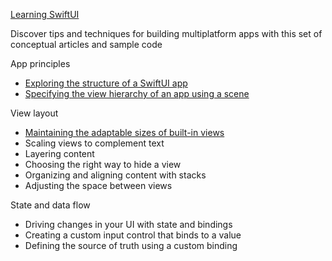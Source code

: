 [Learning SwiftUI](https://developer.apple.com/tutorials/swiftui-concepts)

Discover tips and techniques for building multiplatform apps with this set of conceptual articles and sample code

App principles
* [Exploring the structure of a SwiftUI app](https://developer.apple.com/tutorials/swiftui-concepts/exploring-the-structure-of-a-swiftui-app)
* [Specifying the view hierarchy of an app using a scene](https://developer.apple.com/tutorials/swiftui-concepts/specifying-the-view-hierarchy-of-an-app-using-a-scene)

View layout
* [Maintaining the adaptable sizes of built-in views](https://developer.apple.com/tutorials/swiftui-concepts/maintaining-the-adaptable-sizes-of-built-in-views)
* Scaling views to complement text
* Layering content
* Choosing the right way to hide a view
* Organizing and aligning content with stacks
* Adjusting the space between views

State and data flow
* Driving changes in your UI with state and bindings
* Creating a custom input control that binds to a value
* Defining the source of truth using a custom binding
